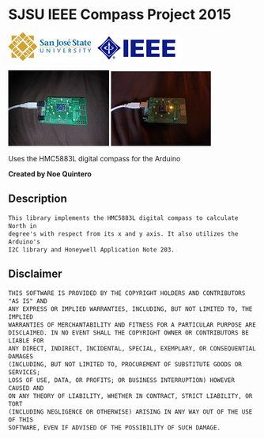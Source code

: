 SJSU IEEE Compass Project 2015
==============================
![](\sjsu_horiz.jpg)
![](\IEEE_logo.jpg)


![](\Digital_compass.jpg)
![](\Digital_compass_led.jpg)

Uses the HMC5883L digital compass for the Arduino

**Created by Noe Quintero**

Description
---------------------------------------------------
    This library implements the HMC5883L digital compass to calculate North in 
    degree's with respect from its x and y axis. It also utilizes the Arduino's 
    I2C library and Honeywell Application Note 203.

Disclaimer
---------------------------------------------------
    THIS SOFTWARE IS PROVIDED BY THE COPYRIGHT HOLDERS AND CONTRIBUTORS "AS IS" AND
    ANY EXPRESS OR IMPLIED WARRANTIES, INCLUDING, BUT NOT LIMITED TO, THE IMPLIED
    WARRANTIES OF MERCHANTABILITY AND FITNESS FOR A PARTICULAR PURPOSE ARE
    DISCLAIMED. IN NO EVENT SHALL THE COPYRIGHT OWNER OR CONTRIBUTORS BE LIABLE FOR
    ANY DIRECT, INDIRECT, INCIDENTAL, SPECIAL, EXEMPLARY, OR CONSEQUENTIAL DAMAGES
    (INCLUDING, BUT NOT LIMITED TO, PROCUREMENT OF SUBSTITUTE GOODS OR SERVICES;
    LOSS OF USE, DATA, OR PROFITS; OR BUSINESS INTERRUPTION) HOWEVER CAUSED AND
    ON ANY THEORY OF LIABILITY, WHETHER IN CONTRACT, STRICT LIABILITY, OR TORT
    (INCLUDING NEGLIGENCE OR OTHERWISE) ARISING IN ANY WAY OUT OF THE USE OF THIS
    SOFTWARE, EVEN IF ADVISED OF THE POSSIBILITY OF SUCH DAMAGE.